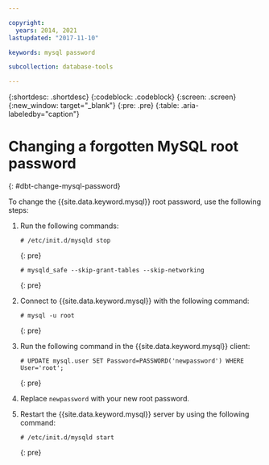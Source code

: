 ```yaml
---

copyright:
  years: 2014, 2021
lastupdated: "2017-11-10"

keywords: mysql password

subcollection: database-tools

---
```


{:shortdesc: .shortdesc}
{:codeblock: .codeblock}
{:screen: .screen}
{:new_window: target="_blank"}
{:pre: .pre}
{:table: .aria-labeledby="caption"}

# Changing a forgotten MySQL root password
{: #dbt-change-mysql-password}

To change the {{site.data.keyword.mysql}} root password, use the following steps:

1. Run the following commands:

   ```text
   # /etc/init.d/mysqld stop
   ```
   {: pre}

   ```
   # mysqld_safe --skip-grant-tables --skip-networking
   ```
   {: pre}

2. Connect to {{site.data.keyword.mysql}} with the following command:

   ```text
   # mysql -u root
   ```
   {: pre}

3. Run the following command in the {{site.data.keyword.mysql}} client:

   ```text
   # UPDATE mysql.user SET Password=PASSWORD('newpassword') WHERE User='root';
   ```
   {: pre}

4. Replace `newpassword` with your new root password.

5. Restart the {{site.data.keyword.mysql}} server by using the following command:

   ```text
   # /etc/init.d/mysqld start
   ```
   {: pre}
